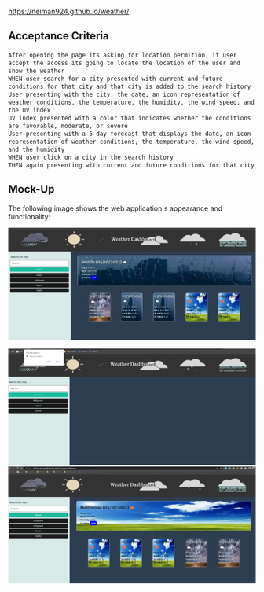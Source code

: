 https://neiman924.github.io/weather/

## Acceptance Criteria

```
After opening the page its asking for location permition, if user accept the access its going to locate the location of the user and show the weather
WHEN user search for a city presented with current and future conditions for that city and that city is added to the search history
User presenting with the city, the date, an icon representation of weather conditions, the temperature, the humidity, the wind speed, and the UV index
UV index presented with a color that indicates whether the conditions are favorable, moderate, or severe
User presenting with a 5-day forecast that displays the date, an icon representation of weather conditions, the temperature, the wind speed, and the humidity
WHEN user click on a city in the search history
THEN again presenting with current and future conditions for that city
```

## Mock-Up

The following image shows the web application's appearance and functionality:

![The weather app includes a search option, a list of cities, and a five-day forecast and current weather conditions for Atlanta.](https://raw.githubusercontent.com/neiman924/weather/main/assets/img/weather1.png)

![The weather app includes a search option, a list of cities, and a five-day forecast and current weather conditions for Atlanta.](https://raw.githubusercontent.com/neiman924/weather/main/assets/img/weather2.png)
![The weather app includes a search option, a list of cities, and a five-day forecast and current weather conditions for Atlanta.](https://raw.githubusercontent.com/neiman924/weather/main/assets/img/weather3.png)

